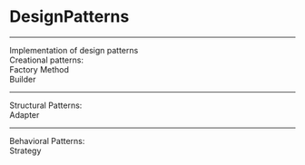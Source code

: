 # DesignPatterns
<hr>
Implementation of design patterns<br>
Creational patterns:<br>
Factory Method<br>
Builder

<hr>
<p>
Structural Patterns:<br>
Adapter
<hr>
<p>
Behavioral Patterns:<br>
Strategy
